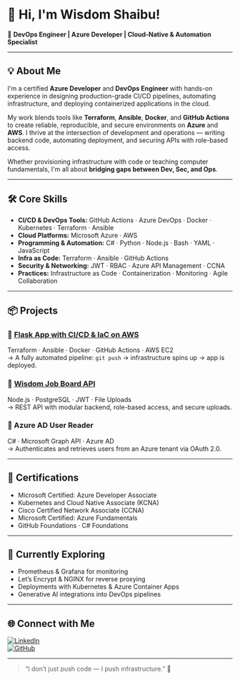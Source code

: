 # 👋 Hi, I'm Wisdom Shaibu!

🚀 **DevOps Engineer | Azure Developer | Cloud-Native & Automation Specialist**

---

## 💡 About Me

I'm a certified **Azure Developer** and **DevOps Engineer** with hands-on experience in designing production-grade CI/CD pipelines, automating infrastructure, and deploying containerized applications in the cloud.

My work blends tools like **Terraform**, **Ansible**, **Docker**, and **GitHub Actions** to create reliable, reproducible, and secure environments on **Azure** and **AWS**. I thrive at the intersection of development and operations — writing backend code, automating deployment, and securing APIs with role-based access.

Whether provisioning infrastructure with code or teaching computer fundamentals, I'm all about **bridging gaps between Dev, Sec, and Ops**.

---

## 🛠️ Core Skills

- **CI/CD & DevOps Tools:** GitHub Actions · Azure DevOps · Docker · Kubernetes · Terraform · Ansible  
- **Cloud Platforms:** Microsoft Azure · AWS  
- **Programming & Automation:** C# · Python · Node.js · Bash · YAML · JavaScript  
- **Infra as Code:** Terraform · Ansible · GitHub Actions  
- **Security & Networking:** JWT · RBAC · Azure API Management · CCNA  
- **Practices:** Infrastructure as Code · Containerization · Monitoring · Agile Collaboration

---

## 📦 Projects

### 🔹 [Flask App with CI/CD & IaC on AWS](https://github.com/wizzfi1/Wisdom-Flask-Ansible)
Terraform · Ansible · Docker · GitHub Actions · AWS EC2  
→ A fully automated pipeline: `git push` → infrastructure spins up → app is deployed.

### 🔹 [Wisdom Job Board API](https://github.com/wizzfi1)
Node.js · PostgreSQL · JWT · File Uploads  
→ REST API with modular backend, role-based access, and secure uploads.

### 🔹 Azure AD User Reader  
C# · Microsoft Graph API · Azure AD  
→ Authenticates and retrieves users from an Azure tenant via OAuth 2.0.

---

## 📜 Certifications

- Microsoft Certified: Azure Developer Associate  
- Kubernetes and Cloud Native Associate (KCNA)  
- Cisco Certified Network Associate (CCNA)  
- Microsoft Certified: Azure Fundamentals  
- GitHub Foundations · C# Foundations

---

## 🌱 Currently Exploring

- Prometheus & Grafana for monitoring  
- Let’s Encrypt & NGINX for reverse proxying  
- Deployments with Kubernetes & Azure Container Apps  
- Generative AI integrations into DevOps pipelines

---

## 🌐 Connect with Me

[![LinkedIn](https://img.shields.io/badge/LinkedIn-wisdom--shaibu--tech-blue?style=flat-square&logo=linkedin)](https://linkedin.com/in/wisdom-shaibu-tech)  
[![GitHub](https://img.shields.io/badge/GitHub-wizzfi1-black?style=flat-square&logo=github)](https://github.com/wizzfi1)

---

> “I don’t just push code — I push infrastructure.” 🔧


